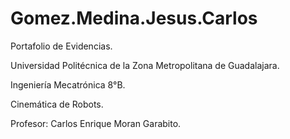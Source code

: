# Gomez.Medina.Jesus.Carlos

Portafolio de Evidencias.

Universidad Politécnica de la Zona Metropolitana de Guadalajara.

Ingeniería Mecatrónica 8°B.

Cinemática de Robots.

Profesor: Carlos Enrique Moran Garabito.
